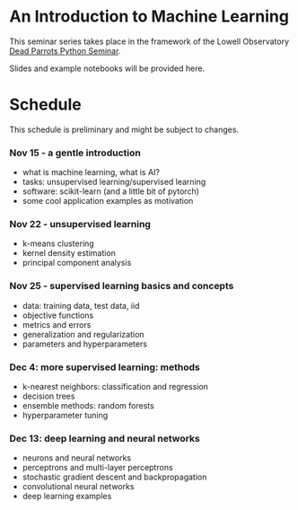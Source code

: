 # An Introduction to Machine Learning

This seminar series takes place in the framework of the Lowell Observatory
[Dead Parrots Python Seminar](https://github.com/LowellObservatory/DeadParrots).

Slides and example notebooks will be provided here.

# Schedule

This schedule is preliminary and might be subject to changes.

### Nov 15 - a gentle introduction
* what is machine learning, what is AI?
* tasks: unsupervised learning/supervised learning
* software: scikit-learn (and a little bit of pytorch)
* some cool application examples as motivation

### Nov 22 - unsupervised learning
* k-means clustering
* kernel density estimation 
* principal component analysis

### Nov 25 - supervised learning basics and concepts
* data: training data, test data, iid
* objective functions
* metrics and errors
* generalization and regularization
* parameters and hyperparameters

### Dec 4: more supervised learning: methods 
* k-nearest neighbors: classification and regression
* decision trees
* ensemble methods: random forests
* hyperparameter tuning

### Dec 13: deep learning and neural networks
* neurons and neural networks
* perceptrons and multi-layer perceptrons
* stochastic gradient descent and backpropagation
* convolutional neural networks
* deep learning examples
